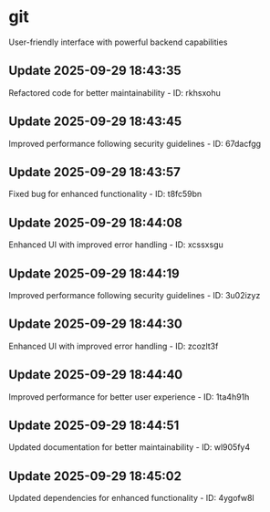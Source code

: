 # git
User-friendly interface with powerful backend capabilities

## Update 2025-09-29 18:43:35
Refactored code for better maintainability - ID: rkhsxohu


## Update 2025-09-29 18:43:45
Improved performance following security guidelines - ID: 67dacfgg


## Update 2025-09-29 18:43:57
Fixed bug for enhanced functionality - ID: t8fc59bn


## Update 2025-09-29 18:44:08
Enhanced UI with improved error handling - ID: xcssxsgu


## Update 2025-09-29 18:44:19
Improved performance following security guidelines - ID: 3u02izyz


## Update 2025-09-29 18:44:30
Enhanced UI with improved error handling - ID: zcozlt3f


## Update 2025-09-29 18:44:40
Improved performance for better user experience - ID: 1ta4h91h


## Update 2025-09-29 18:44:51
Updated documentation for better maintainability - ID: wl905fy4


## Update 2025-09-29 18:45:02
Updated dependencies for enhanced functionality - ID: 4ygofw8l

